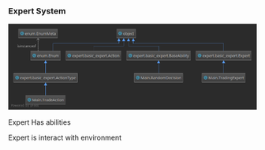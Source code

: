 ### Expert System

![System Diagram](basic_expert_class.png)

Expert Has abilities

Expert is interact with environment